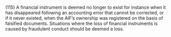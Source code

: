 (115) A financial instrument is deemed no longer to exist for instance when it has disappeared following an accounting error that cannot be corrected, or if it never existed, when the AIF’s ownership was registered on the basis of falsified documents. Situations where the loss of financial instruments is caused by fraudulent conduct should be deemed a loss.